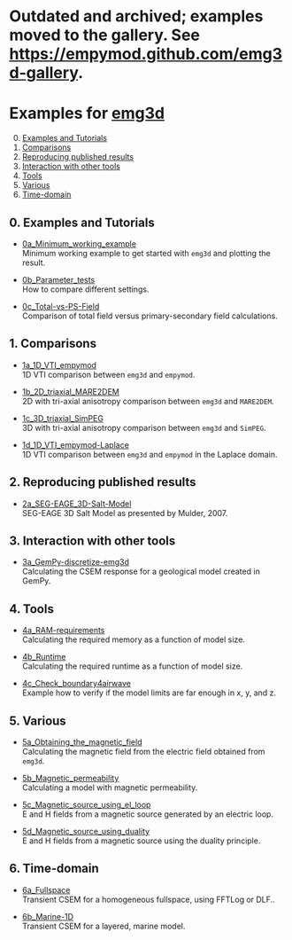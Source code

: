 # Outdated and archived; examples moved to the gallery. See https://empymod.github.com/emg3d-gallery.

# Examples for [emg3d](https://github.com/empymod/emg3d)


0. [Examples and Tutorials](#user-content-0-examples-and-tutorials)
1. [Comparisons](#user-content-1-comparisons)
2. [Reproducing published results](#user-content-2-reproducing-published-results)
3. [Interaction with other tools](#user-content-3-interaction-with-other-tools)
4. [Tools](#user-content-4-tools)
5. [Various](#user-content-5-various)
6. [Time-domain](#user-content-6-time-domain)


## 0. Examples and Tutorials
* [0a_Minimum_working_example](./0a_Minimum_working_example.ipynb)  
  Minimum working example to get started with `emg3d` and plotting the result.

* [0b_Parameter_tests](./0b_Parameter_tests.ipynb)  
  How to compare different settings.

* [0c_Total-vs-PS-Field](./0c_Total-vs-PS-Field.ipynb)  
  Comparison of total field versus primary-secondary field calculations.


## 1. Comparisons
* [1a_1D_VTI_empymod](./1a_1D_VTI_empymod.ipynb)  
  1D VTI comparison between `emg3d` and `empymod`.

* [1b_2D_triaxial_MARE2DEM](./1b_2D_triaxial_MARE2DEM.ipynb)  
  2D with tri-axial anisotropy comparison between `emg3d` and `MARE2DEM`.

* [1c_3D_triaxial_SimPEG](./1c_3D_triaxial_SimPEG.ipynb)  
  3D with tri-axial anisotropy comparison between `emg3d` and `SimPEG`.

* [1d_1D_VTI_empymod-Laplace](./1d_1D_VTI_empymod-Laplace.ipynb)  
  1D VTI comparison between `emg3d` and `empymod` in the Laplace domain.


## 2. Reproducing published results
* [2a_SEG-EAGE_3D-Salt-Model](./2a_SEG-EAGE_3D-Salt-Model.ipynb)  
  SEG-EAGE 3D Salt Model as presented by Mulder, 2007.

## 3. Interaction with other tools
* [3a_GemPy-discretize-emg3d](./3a_GemPy-discretize-emg3d.ipynb)  
  Calculating the CSEM response for a geological model created in GemPy.

## 4. Tools
* [4a_RAM-requirements](./4a_RAM-requirements.ipynb)  
  Calculating the required memory as a function of model size.

* [4b_Runtime](./4b_Runtime.ipynb)  
  Calculating the required runtime as a function of model size.

* [4c_Check_boundary4airwave](./4c_Check_boundary4airwave.ipynb)  
  Example how to verify if the model limits are far enough in x, y, and z.

## 5. Various
* [5a_Obtaining_the_magnetic_field](./5a_Obtaining_the_magnetic_field.ipynb)  
  Calculating the magnetic field from the electric field obtained from `emg3d`.

* [5b_Magnetic_permeability](./5b_Magnetic_permeability.ipynb)  
  Calculating a model with magnetic permeability.

* [5c_Magnetic_source_using_el_loop](./5c_Magnetic_source_using_el_loop.ipynb)  
  E and H fields from a magnetic source generated by an electric loop.

* [5d_Magnetic_source_using_duality](./5d_Magnetic_source_using_duality.ipynb)  
  E and H fields from a magnetic source using the duality principle.

## 6. Time-domain
* [6a_Fullspace](./6a_Fullspace.ipynb)  
  Transient CSEM for a homogeneous fullspace, using FFTLog or DLF..

* [6b_Marine-1D](./6b_Marine-1D.ipynb)  
  Transient CSEM for a layered, marine model.
